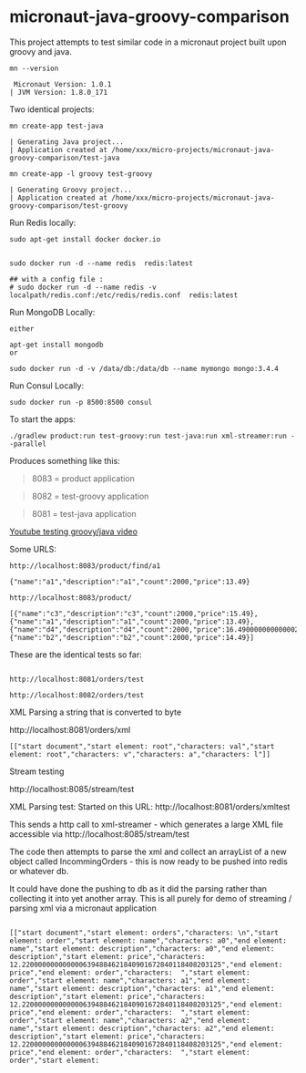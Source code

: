 # micronaut-java-groovy-comparison

This project attempts to test  similar code in a micronaut project built upon groovy and java.

```
mn --version

 Micronaut Version: 1.0.1
| JVM Version: 1.8.0_171
```


Two identical projects:



```
mn create-app test-java

| Generating Java project...
| Application created at /home/xxx/micro-projects/micronaut-java-groovy-comparison/test-java

mn create-app -l groovy test-groovy

| Generating Groovy project...
| Application created at /home/xxx/micro-projects/micronaut-java-groovy-comparison/test-groovy

```


Run Redis locally:

```
sudo apt-get install docker docker.io


sudo docker run -d --name redis  redis:latest

## with a config file :
# sudo docker run -d --name redis -v localpath/redis.conf:/etc/redis/redis.conf  redis:latest

```


Run MongoDB Locally:
```
either 

apt-get install mongodb
or 
 
sudo docker run -d -v /data/db:/data/db --name mymongo mongo:3.4.4
```


Run Consul Locally:
```
sudo docker run -p 8500:8500 consul
```

To start the apps:

```
./gradlew product:run test-groovy:run test-java:run xml-streamer:run --parallel 

```

Produces something like this: 
> 8083 = product application 

> 8082 = test-groovy application
 
> 8081 = test-java application

[Youtube testing groovy/java video](https://www.youtube.com/watch?v=hLsbvfz7FWY)

Some URLS:
```
http://localhost:8083/product/find/a1

{"name":"a1","description":"a1","count":2000,"price":13.49}

```

```
http://localhost:8083/product/

[{"name":"c3","description":"c3","count":2000,"price":15.49},
{"name":"a1","description":"a1","count":2000,"price":13.49},
{"name":"d4","description":"d4","count":2000,"price":16.490000000000002},
{"name":"b2","description":"b2","count":2000,"price":14.49}]
```

These are the identical tests so far:

```

http://localhost:8081/orders/test

http://localhost:8082/orders/test

```

XML Parsing a string that is converted to byte

http://localhost:8081/orders/xml
```
[["start document","start element: root","characters: val","start element: root","characters: v","characters: a","characters: l"]]

```


Stream testing

http://localhost:8085/stream/test



XML Parsing test: Started on this URL:
http://localhost:8081/orders/xmltest

This sends a http call to xml-streamer - which generates a large XML file accessible via http://localhost:8085/stream/test

The code then attempts to parse the xml and collect an arrayList of a new object called IncommingOrders - this is now ready to be pushed into redis or whatever db.

It could have done the pushing to db as it did the parsing rather than collecting it into yet another array. This is all purely for demo of streaming / parsing xml via a micronaut application

```

[["start document","start element: orders","characters: \n","start element: order","start element: name","characters: a0","end element: name","start element: description","characters: a0","end element: description","start element: price","characters: 12.2200000000000006394884621840901672840118408203125","end element: price","end element: order","characters:  ","start element: order","start element: name","characters: a1","end element: name","start element: description","characters: a1","end element: description","start element: price","characters: 12.2200000000000006394884621840901672840118408203125","end element: price","end element: order","characters:  ","start element: order","start element: name","characters: a2","end element: name","start element: description","characters: a2","end element: description","start element: price","characters: 12.2200000000000006394884621840901672840118408203125","end element: price","end element: order","characters:  ","start element: order","start element: 


```

